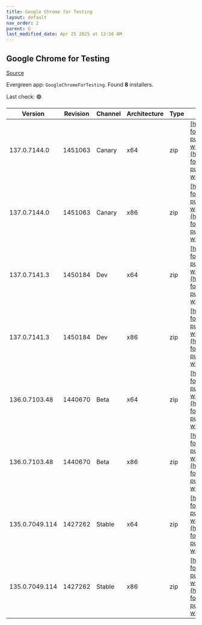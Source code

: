 ```yaml
---
title: Google Chrome for Testing
layout: default
nav_order: 2
parent: G
last_modified_date: Apr 25 2025 at 12:56 AM
---
```


## Google Chrome for Testing

[Source](https://googlechromelabs.github.io/chrome-for-testing/)

Evergreen app: `GoogleChromeForTesting`. Found **8** installers.

Last check: 🟢

| Version        | Revision | Channel | Architecture | Type | URI                                                                                                                                                                                              |
| -------------- | -------- | ------- | ------------ | ---- | ------------------------------------------------------------------------------------------------------------------------------------------------------------------------------------------------ |
| 137.0.7144.0   | 1451063  | Canary  | x64          | zip  | [https://storage.googleapis.com/chrome-for-testing-public/137.0.7144.0/win64/chrome-win64.zip](https://storage.googleapis.com/chrome-for-testing-public/137.0.7144.0/win64/chrome-win64.zip)     |
| 137.0.7144.0   | 1451063  | Canary  | x86          | zip  | [https://storage.googleapis.com/chrome-for-testing-public/137.0.7144.0/win32/chrome-win32.zip](https://storage.googleapis.com/chrome-for-testing-public/137.0.7144.0/win32/chrome-win32.zip)     |
| 137.0.7141.3   | 1450184  | Dev     | x64          | zip  | [https://storage.googleapis.com/chrome-for-testing-public/137.0.7141.3/win64/chrome-win64.zip](https://storage.googleapis.com/chrome-for-testing-public/137.0.7141.3/win64/chrome-win64.zip)     |
| 137.0.7141.3   | 1450184  | Dev     | x86          | zip  | [https://storage.googleapis.com/chrome-for-testing-public/137.0.7141.3/win32/chrome-win32.zip](https://storage.googleapis.com/chrome-for-testing-public/137.0.7141.3/win32/chrome-win32.zip)     |
| 136.0.7103.48  | 1440670  | Beta    | x64          | zip  | [https://storage.googleapis.com/chrome-for-testing-public/136.0.7103.48/win64/chrome-win64.zip](https://storage.googleapis.com/chrome-for-testing-public/136.0.7103.48/win64/chrome-win64.zip)   |
| 136.0.7103.48  | 1440670  | Beta    | x86          | zip  | [https://storage.googleapis.com/chrome-for-testing-public/136.0.7103.48/win32/chrome-win32.zip](https://storage.googleapis.com/chrome-for-testing-public/136.0.7103.48/win32/chrome-win32.zip)   |
| 135.0.7049.114 | 1427262  | Stable  | x64          | zip  | [https://storage.googleapis.com/chrome-for-testing-public/135.0.7049.114/win64/chrome-win64.zip](https://storage.googleapis.com/chrome-for-testing-public/135.0.7049.114/win64/chrome-win64.zip) |
| 135.0.7049.114 | 1427262  | Stable  | x86          | zip  | [https://storage.googleapis.com/chrome-for-testing-public/135.0.7049.114/win32/chrome-win32.zip](https://storage.googleapis.com/chrome-for-testing-public/135.0.7049.114/win32/chrome-win32.zip) |
